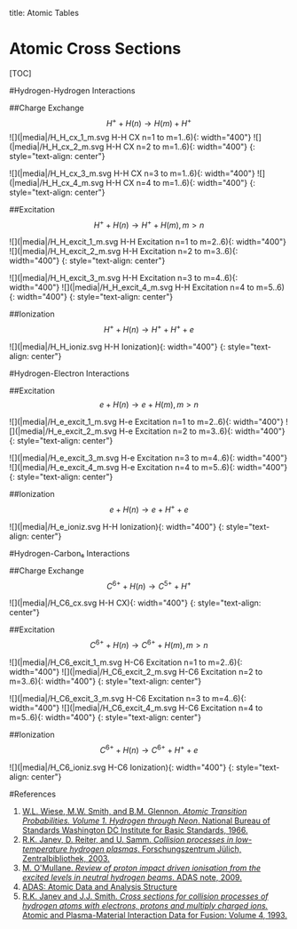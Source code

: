 title: Atomic Tables

# Atomic Cross Sections

[TOC]

#Hydrogen-Hydrogen Interactions

##Charge Exchange
$$H^+ + H(n) \rightarrow H(m) + H^+$$
![](|media|/H_H_cx_1_m.svg H-H CX n=1 to m=1..6){: width="400"} ![](|media|/H_H_cx_2_m.svg H-H CX n=2 to m=1..6){: width="400"}
{: style="text-align: center"}

![](|media|/H_H_cx_3_m.svg H-H CX n=3 to m=1..6){: width="400"} ![](|media|/H_H_cx_4_m.svg H-H CX n=4 to m=1..6){: width="400"}
{: style="text-align: center"}

##Excitation
$$H^+ + H(n) \rightarrow H^+ + H(m), \, m \gt n$$

![](|media|/H_H_excit_1_m.svg H-H Excitation n=1 to m=2..6){: width="400"} ![](|media|/H_H_excit_2_m.svg H-H Excitation n=2 to m=3..6){: width="400"}
{: style="text-align: center"}

![](|media|/H_H_excit_3_m.svg H-H Excitation n=3 to m=4..6){: width="400"} ![](|media|/H_H_excit_4_m.svg H-H Excitation n=4 to m=5..6){: width="400"}
{: style="text-align: center"}

##Ionization
$$H^+ + H(n) \rightarrow H^+ + H^+ + e$$

![](|media|/H_H_ioniz.svg H-H Ionization){: width="400"}
{: style="text-align: center"}

#Hydrogen-Electron Interactions

##Excitation
$$e + H(n) \rightarrow e + H(m),\, m \gt n$$

![](|media|/H_e_excit_1_m.svg H-e Excitation n=1 to m=2..6){: width="400"} ![](|media|/H_e_excit_2_m.svg H-e Excitation n=2 to m=3..6){: width="400"}
{: style="text-align: center"}

![](|media|/H_e_excit_3_m.svg H-e Excitation n=3 to m=4..6){: width="400"} ![](|media|/H_e_excit_4_m.svg H-e Excitation n=4 to m=5..6){: width="400"}
{: style="text-align: center"}

##Ionization
$$e + H(n) \rightarrow e + H^+ + e$$

![](|media|/H_e_ioniz.svg H-H Ionization){: width="400"}
{: style="text-align: center"}

#Hydrogen-Carbon₆ Interactions

##Charge Exchange
$$C^{6+} + H(n) \rightarrow C^{5+} + H^+$$

![](|media|/H_C6_cx.svg H-H CX){: width="400"}
{: style="text-align: center"}

##Excitation
$$C^{6+} + H(n) \rightarrow C^{6+} + H(m), \, m \gt n$$

![](|media|/H_C6_excit_1_m.svg H-C6 Excitation n=1 to m=2..6){: width="400"} ![](|media|/H_C6_excit_2_m.svg H-C6 Excitation n=2 to m=3..6){: width="400"}
{: style="text-align: center"}

![](|media|/H_C6_excit_3_m.svg H-C6 Excitation n=3 to m=4..6){: width="400"} ![](|media|/H_C6_excit_4_m.svg H-C6 Excitation n=4 to m=5..6){: width="400"}
{: style="text-align: center"}

##Ionization
$$C^{6+} + H(n) \rightarrow C^{6+} + H^+ + e$$

![](|media|/H_C6_ioniz.svg H-C6 Ionization){: width="400"}
{: style="text-align: center"}

#References
1. [W.L. Wiese, M.W. Smith, and B.M. Glennon. *Atomic Transition Probabilities. Volume 1. Hydrogen through Neon*.
National Bureau of Standards Washington DC Institute for Basic Standards, 1966.](http://www.dtic.mil/dtic/tr/fulltext/u2/634145.pdf)
2. [R.K. Janev, D. Reiter, and  U. Samm. *Collision processes in low-temperature hydrogen plasmas*. 
Forschungszentrum Jülich, Zentralbibliothek, 2003.](http://www.eirene.de/report_4105.pdf)
3. [M. O'Mullane. *Review of proton impact driven ionisation from the excited levels in neutral hydrogen beams*. 
ADAS note, 2009.](http://www.adas.ac.uk/notes/adas_c09-01.pdf)
4. [ADAS: Atomic Data and Analysis Structure](http://www.adas.ac.uk/)
5. [R.K. Janev and J.J. Smith. *Cross sections for collision processes of hydrogen atoms 
with electrons, protons and multiply charged ions.* Atomic and Plasma-Material Interaction Data for Fusion:
Volume 4, 1993.](http://www-pub.iaea.org/books/IAEABooks/1839/Atomic-and-Plasma-Material-Interaction-Data-for-Fusion) 
